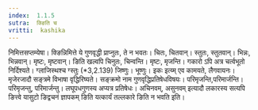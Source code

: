 ```yaml
---
index:  1.1.5
sutra:  क्ङिति च
vritti:  kashika 
---
```


निमित्तसप्तम्येषा। क्ङिन्निमित्ते ये गुणवृद्धी प्राप्नुतः, ते न भवतः। चितः, चितवान्। स्तुतः, स्तुतवान्। भिन्नः, भिन्नवान्। मृष्टः, मृष्टवान्। ङिति खल्वपि चिनुतः, चिन्वन्ति। मृष्टः, मृजन्ति। गकारो ऽपि अत्र चर्त्वभूतो निर्दिश्यते। ग्लाजिस्थश्च ग्स्तुः (*3,2.139) जिष्णुः। भूष्णुः। इकः इत्य्म् एव कामयते, लैगवायनः। मृजेरजादौ सङ्त्रमे विभाषा वृद्धिरिष्यते। सङ्क्रमो नाम गुणवृद्धिप्रतिषेधविषयः। परिमृजन्ति,परिमार्जन्ति। परिमृजन्तु, परिमार्जन्तु। लघूपधगुणस्य अप्यत्र प्रतिषेधः। अचिनवम्, असुनवम् इत्यादौ लकारस्य सत्यपि ङित्त्वे यासुटो ङिद्वचनं ज्ञापकम् ङिति यत्कार्यं तल्लकारे ङिति न भवति इति।

